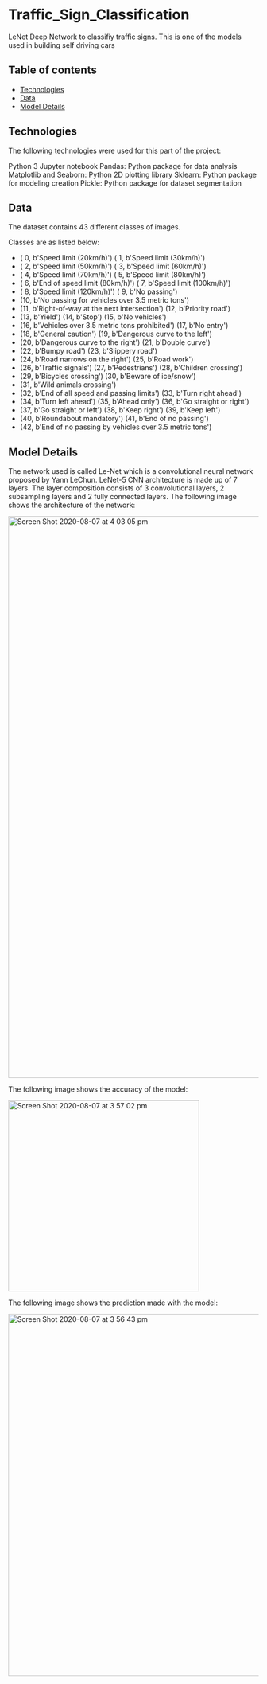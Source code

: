 # Traffic_Sign_Classification
 LeNet Deep Network to classifiy traffic signs. This is one of the models used in building self driving cars
 
 ## Table of contents
* [Technologies](#technologies)
* [Data](#data)
* [Model Details](#modeldetails)

## Technologies
The following technologies were used for this part of the project:

Python 3
Jupyter notebook
Pandas: Python package for data analysis
Matplotlib and Seaborn: Python 2D plotting library
Sklearn: Python package for modeling creation
Pickle: Python package for dataset segmentation 

## Data 
The dataset contains 43 different classes of images.

Classes are as listed below:

* ( 0, b'Speed limit (20km/h)') ( 1, b'Speed limit (30km/h)')
* ( 2, b'Speed limit (50km/h)') ( 3, b'Speed limit (60km/h)')
* ( 4, b'Speed limit (70km/h)') ( 5, b'Speed limit (80km/h)')
* ( 6, b'End of speed limit (80km/h)') ( 7, b'Speed limit (100km/h)')
* ( 8, b'Speed limit (120km/h)') ( 9, b'No passing')
* (10, b'No passing for vehicles over 3.5 metric tons')
* (11, b'Right-of-way at the next intersection') (12, b'Priority road')
* (13, b'Yield') (14, b'Stop') (15, b'No vehicles')
* (16, b'Vehicles over 3.5 metric tons prohibited') (17, b'No entry')
* (18, b'General caution') (19, b'Dangerous curve to the left')
* (20, b'Dangerous curve to the right') (21, b'Double curve')
* (22, b'Bumpy road') (23, b'Slippery road')
* (24, b'Road narrows on the right') (25, b'Road work')
* (26, b'Traffic signals') (27, b'Pedestrians') (28, b'Children crossing')
* (29, b'Bicycles crossing') (30, b'Beware of ice/snow')
* (31, b'Wild animals crossing')
* (32, b'End of all speed and passing limits') (33, b'Turn right ahead')
* (34, b'Turn left ahead') (35, b'Ahead only') (36, b'Go straight or right')
* (37, b'Go straight or left') (38, b'Keep right') (39, b'Keep left')
* (40, b'Roundabout mandatory') (41, b'End of no passing')
* (42, b'End of no passing by vehicles over 3.5 metric tons')

## Model Details
The network used is called Le-Net which is a convolutional neural network proposed by Yann LeChun. LeNet-5 CNN architecture is made up of 7 layers. The layer composition consists of 3 convolutional layers, 2 subsampling layers and 2 fully connected layers.
The following image shows the architecture of the network:

<img width="1129" alt="Screen Shot 2020-08-07 at 4 03 05 pm" src="https://user-images.githubusercontent.com/39994111/89614860-a4e8cb00-d8c8-11ea-9741-3e6f65b09640.png">

The following image shows the accuracy of the model:

<img width="384" alt="Screen Shot 2020-08-07 at 3 57 02 pm" src="https://user-images.githubusercontent.com/39994111/89614908-c5b12080-d8c8-11ea-8ed8-b14d6c436cf8.png">

The following image shows the prediction made with the model:

<img width="728" alt="Screen Shot 2020-08-07 at 3 56 43 pm" src="https://user-images.githubusercontent.com/39994111/89614971-e11c2b80-d8c8-11ea-9418-5344f3c64ebb.png">




